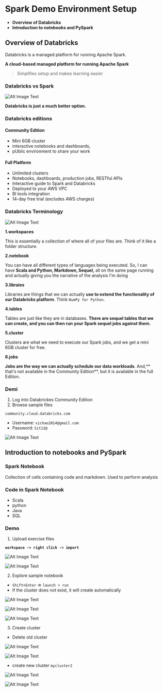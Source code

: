 # Spark Demo Environment Setup

* **Overview of Databricks**
* **Introduction to notebooks and PySpark**

## Overview of Databricks

Databricks is a managed platform for running Apache Spark.

**A cloud-based managed platform for running Apache Spark**

> Simplifies setup and makes learning easier 


### Databricks vs Spark

![Alt Image Text](images/spba/2_1.png "Body image")

**Databricks is just a much better option.** 

### Databricks editions

#### Community Edition

* Mini 6GB cluster
* interactive notebooks and dashboards, 
* pUblic environment to share your work


#### Full Platform

* Unlimited clusters 
* Notebooks, dashboards, production jobs, RESTful APIs 
* Interactive guide to Spark and Databricks 
* Deployed to your AWS VPC 
* BI tools integration
* 14-day free trial (excludes AWS charges) 

### Databricks Terminology

![Alt Image Text](images/spba/2_2.png "Body image")

**1.workspaces**
 
This is essentially a collection of where all of your files are. Think of it like a folder structure.

**2.notebook**

You can have all different types of languages being executed. So, I can have **Scala and Python, Markdown, Sequel,** all on the same page running and actually giving you the narrative of the analysis I'm doing

**3.libraies**

Libraries are things that we can actually **use to extend the functionality of our Databricks platform**. Think `NumPy for Python`.

**4.tables**

Tables are just like they are in databases. **There are sequel tables that we can create, and you can then run your Spark sequel jobs against them.**

**5.cluster**

Clusters are what we need to execute our Spark jobs, and we get a mini 6GB cluster for free.

**6.jobs**

**Jobs are the way we can actually schedule our data workloads**. And,** that's not available in the Community Edition**, but it is available in the full Edition.

### Demi

1. Log into Databrickes Community Edition
2. Browse sample files

`community.cloud.databricks.com`

* Username: `xichao2014@gmail.com`
* Password: `Sit12@`

![Alt Image Text](images/spba/2_3.png "Body image")

## Introduction to notebooks and PySpark

### Spark Notebook

Collection of cells containing code and markdown. Used to perform analysis

### Code in Spark Notebook

* Scala
* python
* Java
* SQL

### Demo

1. Upload exercise files

**`workspace -> right click -> import`**

![Alt Image Text](images/spba/2_4.png "Body image")

![Alt Image Text](images/spba/2_5.png "Body image")

2. Explore sample notebook

* `Shift+Enter` => `launch + run`  
* If the cluster does not exist, it will create automatically

![Alt Image Text](images/spba/2_6.png "Body image")

![Alt Image Text](images/spba/2_7.png "Body image")

![Alt Image Text](images/spba/2_8.png "Body image")

3. Create cluster

* Delete old cluster

![Alt Image Text](images/spba/2_9.png "Body image")

![Alt Image Text](images/spba/2_10.png "Body image")


* create new cluster `mycluster2`

![Alt Image Text](images/spba/2_11.png "Body image")


![Alt Image Text](images/spba/2_12.png "Body image")


 